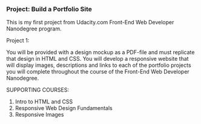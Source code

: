 ### Project: Build a Portfolio Site

This is my first project from Udacity.com Front-End Web Developer Nanodegree program.

Project 1:

You will be provided with a design mockup as a PDF-file and must replicate that design in HTML and CSS. You will develop a responsive website that will display images, descriptions and links to each of the portfolio projects you will complete throughout the course of the Front-End Web Developer Nanodegree.

SUPPORTING COURSES:
1. Intro to HTML and CSS
2. Responsive Web Design Fundamentals
3. Responsive Images
